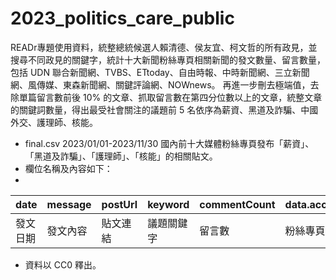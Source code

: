 # 2023_politics_care_public
READr專題使用資料，統整總統候選人賴清德、侯友宜、柯文哲的所有政見，並搜尋不同政見的關鍵字，統計十大新聞粉絲專頁相關新聞的發文數量、留言數量，包括 UDN 聯合新聞網、TVBS、ETtoday、自由時報、中時新聞網、三立新聞網、風傳媒、東森新聞網、關鍵評論網、NOWnews。
再進一步刪去極端值，去除單篇留言數前後 10% 的文章、抓取留言數在第四分位數以上的文章，統整文章的關鍵詞數量，得出最受社會關注的議題前 5 名依序為薪資、黑道及詐騙、中國外交、護理師、核能。
* final.csv 2023/01/01-2023/11/30 國內前十大媒體粉絲專頁發布「薪資」、「黑道及詐騙」、「護理師」、「核能」的相關貼文。
* 欄位名稱及內容如下：
* 
|  date   |  message   |  postUrl   |  keyword   |  commentCount   |  data.account.name   |  
|  ----  |  ----  |  ----  |  ----  |  ----  |  ----  | 
| 發文日期  | 發文內容  | 貼文連結  | 議題關鍵字  | 留言數  | 粉絲專頁名稱  |  
* 資料以 CC0 釋出。
